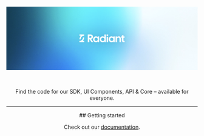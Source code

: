 ![Radiant Banner](radiant_banner.png)

<br />
  <p align="center">
    Find the code for our SDK, UI Components, API & Core – available for everyone.
  </p>
<div align='center' >

<hr/>
## Getting started

Check out our [documentation](https://radiant.so/docs).
</div>